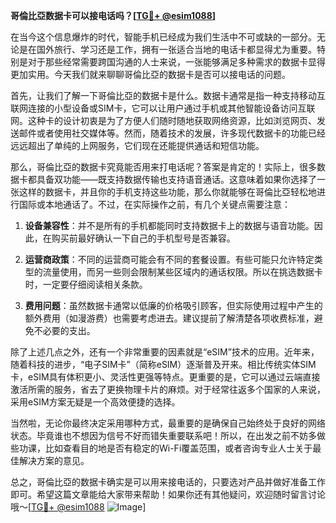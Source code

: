 **哥倫比亞数据卡可以接电话吗？[[TG💪+ @esim1088](https://t.me/s/esim1088)]**

在当今这个信息爆炸的时代，智能手机已经成为我们生活中不可或缺的一部分。无论是在国外旅行、学习还是工作，拥有一张适合当地的电话卡都显得尤为重要。特别是对于那些经常需要跨国沟通的人士来说，一张能够满足多种需求的数据卡显得更加实用。今天我们就来聊聊哥倫比亞的数据卡是否可以接电话的问题。

首先，让我们了解一下哥倫比亞的数据卡是什么。数据卡通常是指一种支持移动互联网连接的小型设备或SIM卡，它可以让用户通过手机或其他智能设备访问互联网。这种卡的设计初衷是为了方便人们随时随地获取网络资源，比如浏览网页、发送邮件或者使用社交媒体等。然而，随着技术的发展，许多现代数据卡的功能已经远远超出了单纯的上网服务，它们现在还能提供通话和短信功能。

那么，哥倫比亞的数据卡究竟能否用来打电话呢？答案是肯定的！实际上，很多数据卡都具备双功能——既支持数据传输也支持语音通话。这意味着如果你选择了一张这样的数据卡，并且你的手机支持这些功能，那么你就能够在哥倫比亞轻松地进行国际或本地通话了。不过，在实际操作之前，有几个关键点需要注意：

1. **设备兼容性**：并不是所有的手机都能同时支持数据卡上的数据与语音功能。因此，在购买前最好确认一下自己的手机型号是否兼容。
   
2. **运营商政策**：不同的运营商可能会有不同的套餐设置。有些可能只允许特定类型的流量使用，而另一些则会限制某些区域内的通话权限。所以在挑选数据卡时，一定要仔细阅读相关条款。
   
3. **费用问题**：虽然数据卡通常以低廉的价格吸引顾客，但实际使用过程中产生的额外费用（如漫游费）也需要考虑进去。建议提前了解清楚各项收费标准，避免不必要的支出。

除了上述几点之外，还有一个非常重要的因素就是“eSIM”技术的应用。近年来，随着科技的进步，“电子SIM卡”（简称eSIM）逐渐普及开来。相比传统实体SIM卡，eSIM具有体积更小、灵活性更强等特点。更重要的是，它可以通过云端直接激活所需的服务，省去了更换物理卡片的麻烦。对于经常往返多个国家的人来说，采用eSIM方案无疑是一个高效便捷的选择。

当然啦，无论你最终决定采用哪种方式，最重要的是确保自己始终处于良好的网络状态。毕竟谁也不想因为信号不好而错失重要联系吧！所以，在出发之前不妨多做些功课，比如查看目的地是否有稳定的Wi-Fi覆盖范围，或者咨询专业人士关于最佳解决方案的意见。

总之，哥倫比亞的数据卡确实是可以用来接电话的，只要选对产品并做好准备工作即可。希望这篇文章能给大家带来帮助！如果你还有其他疑问，欢迎随时留言讨论哦～[[TG💪+ @esim1088](https://t.me/s/esim1088) ![Image](https://i.postimg.cc/4NQfJmqS/Snipaste-2025-05-13-00-14-12.png)]